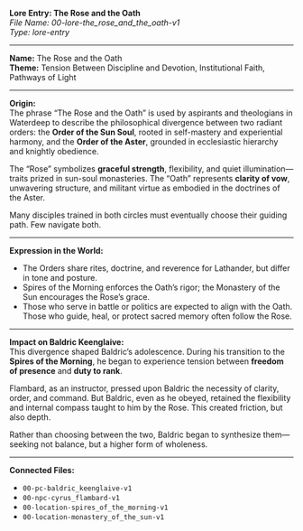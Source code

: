 **Lore Entry: The Rose and the Oath**  
*File Name: 00-lore-the_rose_and_the_oath-v1*  
*Type: lore-entry*

---

**Name:** The Rose and the Oath  
**Theme:** Tension Between Discipline and Devotion, Institutional Faith, Pathways of Light

---

**Origin:**  
The phrase “The Rose and the Oath” is used by aspirants and theologians in Waterdeep to describe the philosophical divergence between two radiant orders: the **Order of the Sun Soul**, rooted in self-mastery and experiential harmony, and the **Order of the Aster**, grounded in ecclesiastic hierarchy and knightly obedience.

The “Rose” symbolizes **graceful strength**, flexibility, and quiet illumination—traits prized in sun-soul monasteries. The “Oath” represents **clarity of vow**, unwavering structure, and militant virtue as embodied in the doctrines of the Aster.

Many disciples trained in both circles must eventually choose their guiding path. Few navigate both.

---

**Expression in the World:**  
- The Orders share rites, doctrine, and reverence for Lathander, but differ in tone and posture.  
- Spires of the Morning enforces the Oath’s rigor; the Monastery of the Sun encourages the Rose’s grace.  
- Those who serve in battle or politics are expected to align with the Oath. Those who guide, heal, or protect sacred memory often follow the Rose.

---

**Impact on Baldric Keenglaive:**  
This divergence shaped Baldric’s adolescence. During his transition to the **Spires of the Morning**, he began to experience tension between **freedom of presence** and **duty to rank**.

Flambard, as an instructor, pressed upon Baldric the necessity of clarity, order, and command. But Baldric, even as he obeyed, retained the flexibility and internal compass taught to him by the Rose. This created friction, but also depth.

Rather than choosing between the two, Baldric began to synthesize them—seeking not balance, but a higher form of wholeness.

---

**Connected Files:**  
- `00-pc-baldric_keenglaive-v1`  
- `00-npc-cyrus_flambard-v1`  
- `00-location-spires_of_the_morning-v1`  
- `00-location-monastery_of_the_sun-v1`